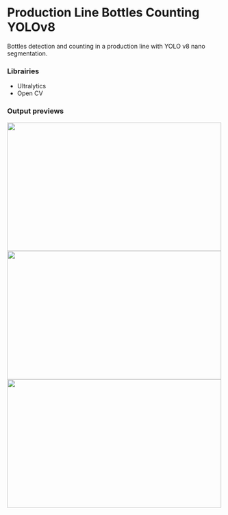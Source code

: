 # Production Line Bottles Counting YOLOv8

Bottles detection and counting in a production line with YOLO v8 nano segmentation.

### Librairies

- Ultralytics
- Open CV

### Output previews
<img src="https://github.com/ValerioCann/Production_Line_Bottles_Counting_YOLOv8/assets/136093296/98c18156-8f27-41ce-97f9-67bb694a2c3d" width="500" height="300">
<img src="https://github.com/ValerioCann/Production_Line_Bottles_Counting_YOLOv8/assets/136093296/5f57c71e-fd9a-48f5-93e5-e893971db597" width="500" height="300">
<img src="https://github.com/ValerioCann/Production_Line_Bottles_Counting_YOLOv8/assets/136093296/8bb7f8e8-611a-4857-99e2-606040fabae4" width="500" height="300">

